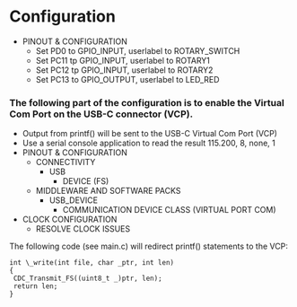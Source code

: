# Configuration

- PINOUT & CONFIGURATION
  - Set PD0 to GPIO_INPUT, userlabel to ROTARY_SWITCH
  - Set PC11 tp GPIO_INPUT, userlabel to ROTARY1
  - Set PC12 tp GPIO_INPUT, userlabel to ROTARY2
  - Set PC13 to GPIO_OUTPUT, userlabel to LED_RED

### The following part of the configuration is to enable the Virtual Com Port on the USB-C connector (VCP).

- Output from printf() will be sent to the USB-C Virtual Com Port (VCP)
- Use a serial console application to read the result 115.200, 8, none, 1
- PINOUT & CONFIGURATION
  - CONNECTIVITY
    - USB
      - DEVICE (FS)
  - MIDDLEWARE AND SOFTWARE PACKS
    - USB_DEVICE
      - COMMUNICATION DEVICE CLASS (VIRTUAL PORT COM)
- CLOCK CONFIGURATION
  - RESOLVE CLOCK ISSUES

The following code (see main.c) will redirect printf() statements to the VCP:

```
int \_write(int file, char _ptr, int len)
{
 CDC_Transmit_FS((uint8_t _)ptr, len);
 return len;
}
```

